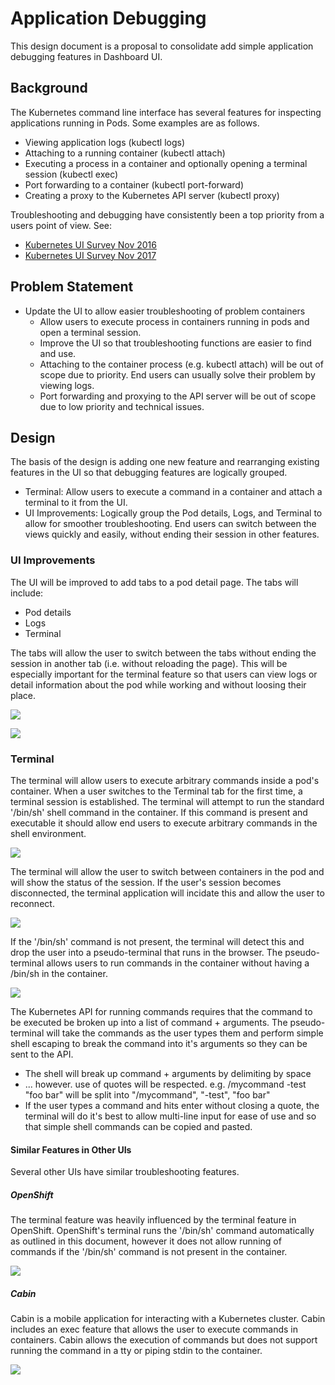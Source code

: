 # Application Debugging

This design document is a proposal to consolidate add simple application
debugging features in Dashboard UI.

## Background

The Kubernetes command line interface has several features for inspecting
applications running in Pods. Some examples are as follows.

- Viewing application logs (kubectl logs)
- Attaching to a running container (kubectl attach)
- Executing a process in a container and optionally opening a terminal session
  (kubectl exec)
- Port forwarding to a container (kubectl port-forward)
- Creating a proxy to the Kubernetes API server (kubectl proxy)

Troubleshooting and debugging have consistently been a top priority from a
users point of view. See:

- [Kubernetes UI Survey Nov 2016](https://github.com/kubernetes/dashboard/blob/master/docs/devel/images/kubecon-dashboard-survey-infographic-nov2016.png)
- [Kubernetes UI Survey Nov 2017](http://blog.kubernetes.io/2017/01/kubernetes-ux-survey-infographic.html)

## Problem Statement

- Update the UI to allow easier troubleshooting of problem containers
  - Allow users to execute process in containers running in pods and open a
    terminal session.
  - Improve the UI so that troubleshooting functions are easier to find and use.
  - Attaching to the container process (e.g. kubectl attach) will be out of scope
    due to priority. End users can usually solve their problem by viewing logs. 
  - Port forwarding and proxying to the API server will be out of scope due to
    low priority and technical issues.

## Design

The basis of the design is adding one new feature and rearranging existing
features in the UI so that debugging features are logically grouped.

- Terminal: Allow users to execute a command in a container and attach a
  terminal to it from the UI.
- UI Improvements: Logically group the Pod details, Logs, and Terminal to allow
  for smoother troubleshooting. End users can switch between the views quickly
  and easily, without ending their session in other features.

### UI Improvements

The UI will be improved to add tabs to a pod detail page. The tabs will include:

- Pod details
- Logs
- Terminal

The tabs will allow the user to switch between the tabs without ending the
session in another tab (i.e. without reloading the page). This will be
especially important for the terminal feature so that users can view logs or
detail information about the pod while working and without loosing their place.

![](mockups/24-01-2017-troubleshooting/details.png)

![](mockups/24-01-2017-troubleshooting/logs.png)

### Terminal

The terminal will allow users to execute arbitrary commands inside a pod's
container. When a user switches to the Terminal tab for the first time, a
terminal session is established. The terminal will attempt to run the standard
'/bin/sh' shell command in the container. If this command is present and
executable it should allow end users to execute arbitrary commands in the shell
environment.

![](mockups/24-01-2017-troubleshooting/terminal.png)

The terminal will allow the user to switch between containers in the pod and
will show the status of the session. If the user's session becomes disconnected,
the terminal application will incidate this and allow the user to reconnect.

![](mockups/24-01-2017-troubleshooting/disconnected.png)

If the '/bin/sh' command is not present, the terminal will detect this and drop
the user into a pseudo-terminal that runs in the browser. The pseudo-terminal
allows users to run commands in the container without having a /bin/sh in the
container.

![](mockups/24-01-2017-troubleshooting/no-shell.png)
 
The Kubernetes API for running commands requires that the command to be
executed be broken up into a list of command + arguments. The pseudo-terminal
will take the commands as the user types them and perform simple shell escaping
to break the command into it's arguments so they can be sent to the API.
 
* The shell will break up command + arguments by delimiting by space
* ... however. use of quotes will be respected. e.g. /mycommand \-test "foo
  bar" will be split into "/mycommand", "-test", "foo bar"
* If the user types a command and hits enter without closing a quote, the
  terminal will do it's best to allow multi-line input for ease of use and so
  that simple shell commands can be copied and pasted.

#### Similar Features in Other UIs

Several other UIs have similar troubleshooting features.

##### OpenShift

The terminal feature was heavily influenced by the terminal feature in
OpenShift. OpenShift's terminal runs the '/bin/sh' command automatically as
outlined in this document, however it does not allow running of commands if the
'/bin/sh' command is not present in the container.

![](mockups/24-01-2017-troubleshooting/openshift.png)

##### Cabin

Cabin is a mobile application for interacting with a Kubernetes cluster. Cabin
includes an exec feature that allows the user to execute commands in
containers. Cabin allows the execution of commands but does not support running
the command in a tty or piping stdin to the container.

![](mockups/24-01-2017-troubleshooting/cabin.png)
